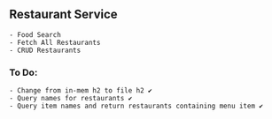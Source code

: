 ## Restaurant Service
    - Food Search
    - Fetch All Restaurants
    - CRUD Restaurants

### To Do:
    - Change from in-mem h2 to file h2 ✔
    - Query names for restaurants ✔
    - Query item names and return restaurants containing menu item ✔
